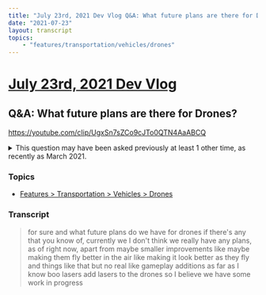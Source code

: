 ```yaml
---
title: "July 23rd, 2021 Dev Vlog Q&A: What future plans are there for Drones?"
date: "2021-07-23"
layout: transcript
topics:
    - "features/transportation/vehicles/drones"
---
```

# [July 23rd, 2021 Dev Vlog](../2021-07-23.md)
## Q&A: What future plans are there for Drones?
https://youtube.com/clip/UgxSn7sZCo9cJTo0QTN4AaABCQ
<details>
<summary>This question may have been asked previously at least 1 other time, as recently as March 2021.</summary>

* [March 23rd, 2021 Livestream Q&A: Will there be any improvements for Drone Ports?](./yt-IMkdm7T3SDo.md) [https://www.youtube.com/watch?v=IMkdm7T3SDo](https://www.youtube.com/watch?v=IMkdm7T3SDo)
</details>


### Topics
* [Features > Transportation > Vehicles > Drones](../topics/features/transportation/vehicles/drones.md)

### Transcript

> for sure and what future plans do we have for drones if there's any that you know of, currently we I don't think we really have any plans, as of right now, apart from maybe smaller improvements like maybe making them fly better in the air like making it look better as they fly and things like that but no real like gameplay additions as far as I know boo lasers add lasers to the drones so I believe we have some work in progress
